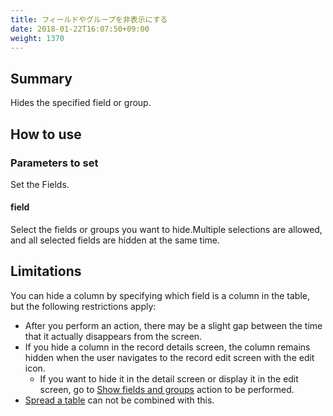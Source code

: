 ```yaml
---
title: フィールドやグループを非表示にする
date: 2018-01-22T16:07:50+09:00
weight: 1370
---
```

## Summary

Hides the specified field or group.

## How to use

### Parameters to set

Set the Fields.

#### field

Select the fields or groups you want to hide.Multiple selections are allowed, and all selected fields are hidden at the same time.

## Limitations

You can hide a column by specifying which field is a column in the table, but the following restrictions apply:

-	After you perform an action, there may be a slight gap between the time that it actually disappears from the screen.
-	If you hide a column in the record details screen, the column remains hidden when the user navigates to the record edit screen with the edit icon.
	-	If you want to hide it in the detail screen or display it in the edit screen, go to [Show fields and groups](../show_field/) action to be performed.
-	[Spread a table](../../table/set_handsontable/) can not be combined with this.
